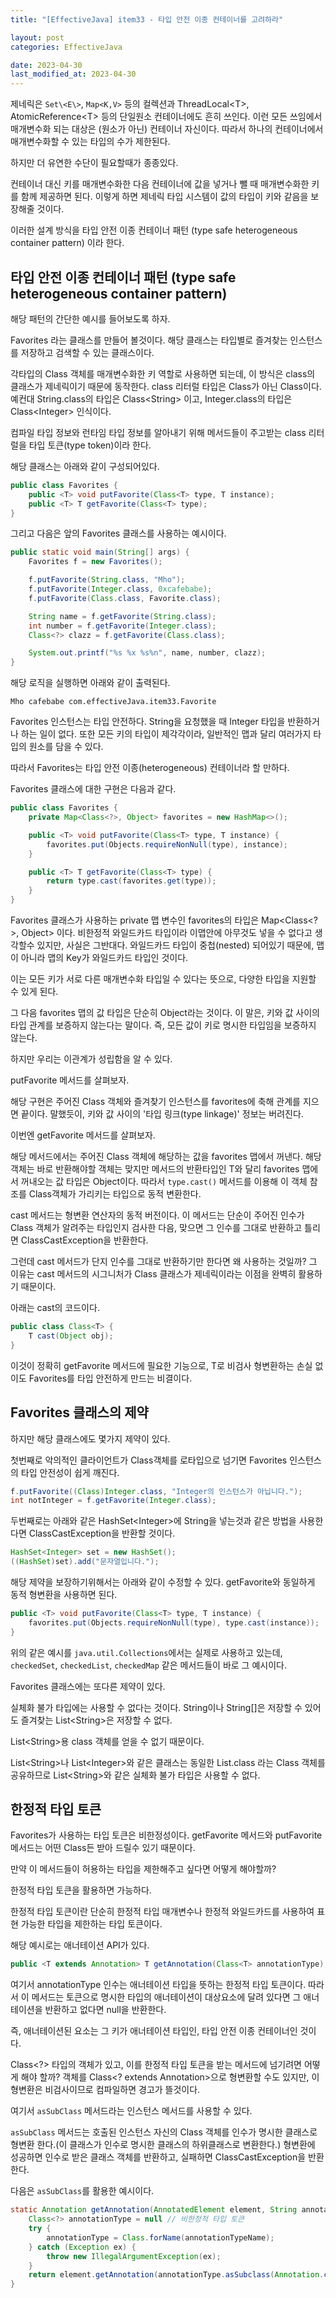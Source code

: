 ```yaml
---
title: "[EffectiveJava] item33 - 타입 안전 이종 컨테이너를 고려하라"

layout: post
categories: EffectiveJava

date: 2023-04-30
last_modified_at: 2023-04-30
---
```


제네릭은 `Set\<E\>`, `Map<K,V>` 등의 컬렉션과 ThreadLocal\<T\>, AtomicReference\<T\> 등의 단일원소 컨테이너에도 흔히 쓰인다. 이런 모든 쓰임에서 매개변수화 되는 대상은 (원소가 아닌) 컨테이너 자신이다.
따라서 하나의 컨테이너에서 매개변수화할 수 있는 타입의 수가 제한된다.

하지만 더 유연한 수단이 필요할때가 종종있다.

컨테이너 대신 키를 매개변수화한 다음 컨테이너에 값을 넣거나 뺄 때 매개변수화한 키를 함께 제공하면 된다.
이렇게 하면 제네릭 타입 시스템이 값의 타입이 키와 같음을 보장해줄 것이다.

이러한 설계 방식을 타입 안전 이종 컨테이너 패턴 (type safe heterogeneous container pattern) 이라 한다.


## 타입 안전 이종 컨테이너 패턴 (type safe heterogeneous container pattern)

해당 패턴의 간단한 예시를 들어보도록 하자.

Favorites 라는 클래스를 만들어 볼것이다. 해당 클래스는 타입별로 즐겨찾는 인스턴스를 저장하고 검색할 수 있는 클래스이다.

각타입의 Class 객체를 매개변수화한 키 역할로 사용하면 되는데, 이 방식은 class의 클래스가 제네릭이기 때문에 동작한다.
class 리터럴 타입은 Class가 아닌 Class<T>이다. 예컨대 String.class의 타입은 Class\<String\> 이고, Integer.class의 타입은 Class\<Integer\> 인식이다.

컴파일 타입 정보와 런타임 타입 정보를 알아내기 위해 메서드들이 주고받는 class 리터럴을 타입 토큰(type token)이라 한다.

해당 클래스는 아래와 같이 구성되어있다.

```java
public class Favorites {
    public <T> void putFavorite(Class<T> type, T instance);
    public <T> T getFavorite(Class<T> type);
}
```

그리고 다음은 앞의 Favorites 클래스를 사용하는 예시이다.

```java
public static void main(String[] args) {
    Favorites f = new Favorites();

    f.putFavorite(String.class, "Mho");
    f.putFavorite(Integer.class, 0xcafebabe);
    f.putFavorite(Class.class, Favorite.class);

    String name = f.getFavorite(String.class);
    int number = f.getFavorite(Integer.class);
    Class<?> clazz = f.getFavorite(Class.class);

    System.out.printf("%s %x %s%n", name, number, clazz);
}
```

해당 로직을 실행하면 아래와 같이 출력된다.

```shell
Mho cafebabe com.effectiveJava.item33.Favorite
```

Favorites 인스턴스는 타입 안전하다. String을 요청했을 때 Integer 타입을 반환하거나 하는 일이 없다.
또한 모든 키의 타입이 제각각이라, 일반적인 맵과 달리 여러가지 타입의 원소를 담을 수 있다.

따라서 Favorites는 타입 안전 이종(heterogeneous) 컨테이너라 할 만하다.

Favorites 클래스에 대한 구현은 다음과 같다.

```java
public class Favorites {
    private Map<Class<?>, Object> favorites = new HashMap<>();

    public <T> void putFavorite(Class<T> type, T instance) {
        favorites.put(Objects.requireNonNull(type), instance);
    }

    public <T> T getFavorite(Class<T> type) {
        return type.cast(favorites.get(type));
    }
}
```

Favorites 클래스가 사용하는 private 맵 변수인 favorites의 타입은 Map<Class<?>, Object> 이다. 비한정적 와일드카드 타입이라 이맵안에 아무것도 넣을 수 없다고 생각할수 있지만, 사실은 그반대다.
와일드카드 타입이 중첩(nested) 되어있기 때문에, 맵이 아니라 맵의 Key가 와일드카드 타입인 것이다.

이는 모든 키가 서로 다른 매개변수화 타입일 수 있다는 뜻으로, 다양한 타입을 지원할 수 있게 된다.

그 다음 favorites 맵의 값 타입은 단순히 Object라는 것이다. 이 말은, 키와 값 사이의 타입 관계를 보증하지 않는다는 말이다.
즉, 모든 값이 키로 명시한 타입임을 보증하지 않는다.

하지만 우리는 이관계가 성립함을 알 수 있다.

putFavorite 메서드를 살펴보자.

해당 구현은 주어진 Class 객체와 즐겨찾기 인스턴스를 favorites에 축해 관계를 지으면 끝이다.
말했듯이, 키와 값 사이의 '타입 링크(type linkage)' 정보는 버려진다.

이번엔 getFavorite 메서드를 살펴보자.

해당 메서드에서는 주어진 Class 객체에 해당하는 값을 favorites 맵에서 꺼낸다. 해당 객체는 바로 반환해야할 객체는 맞지만 메서드의 반환타입인 T와 달리 favorites 맵에서 꺼내오는 값 타입은 Object이다.
따라서 `type.cast()` 메서드를 이용해 이 객체 참조를 Class객체가 가리키는 타입으로 동적 변환한다.

cast 메서드는 형변환 연산자의 동적 버전이다.
이 메서드는 단순이 주어진 인수가 Class 객체가 알려주는 타입인지 검사한 다음, 맞으면 그 인수를 그대로 반환하고 틀리면 ClassCastException을 반환한다.

그런데 cast 메서드가 단지 인수를 그대로 반환하기만 한다면 왜 사용하는 것일까?
그 이유는 cast 메서드의 시그니처가 Class 클래스가 제네릭이라는 이점을 완벽히 활용하기 때문이다.

아래는 cast의 코드이다.

```java
public class Class<T> {
    T cast(Object obj);
}
```

이것이 정확히 getFavorite 메서드에 필요한 기능으로, T로 비검사 형변환하는 손실 없이도 Favorites를 타입 안전하게 만드는 비결이다.


## Favorites 클래스의 제약

하지만 해당 클래스에도 몇가지 제약이 있다.

첫번째로 악의적인 클라이언트가 Class객체를 로타입으로 넘기면 Favorites 인스턴스의 타입 안전성이 쉽게 깨진다.

```java
f.putFavorite((Class)Integer.class, "Integer의 인스턴스가 아닙니다.");
int notInteger = f.getFavorite(Integer.class);
```

두번째로는 아래와 같은 HashSet\<Integer\>에 String을 넣는것과 같은 방법을 사용한다면 ClassCastException을 반환할 것이다.

```java
HashSet<Integer> set = new HashSet();
((HashSet)set).add("문자열입니다.");
```

해당 제약을 보장하기위해서는 아래와 같이 수정할 수 있다. getFavorite와 동일하게 동적 형변환을 사용하면 된다.

```java
public <T> void putFavorite(Class<T> type, T instance) {
    favorites.put(Objects.requireNonNull(type), type.cast(instance));
}
```

위의 같은 예시를 `java.util.Collections`에서는 실제로 사용하고 있는데, `checkedSet`, `checkedList`, `checkedMap` 같은 메서드들이 바로 그 예시이다.

Favorites 클래스에는 또다른 제약이 있다.

실체화 불가 타입에는 사용할 수 없다는 것이다.
String이나 String[]은 저장할 수 있어도 즐겨찾는 List\<String\>은 저장할 수 없다.

List\<String\>용 class 객체를 얻을 수 없기 때문이다.

List\<String\>나 List\<Integer\>와 같은 클래스는 동일한 List.class 라는 Class 객체를 공유하므로 List\<String\>와 같은 실체화 불가 타입은 사용할 수 없다.


## 한정적 타입 토큰

Favorites가 사용하는 타입 토큰은 비한정성이다. getFavorite 메서드와 putFavorite 메서드는 어떤 Class든 받아 드릴수 있기 때문이다.

만약 이 메서드들이 허용하는 타입을 제한해주고 싶다면 어떻게 해야할까?

한정적 타입 토큰을 활용하면 가능하다.

한정적 타입 토큰이란 단순히 한정적 타입 매개변수나 한정적 와일드카드를 사용하여 표현 가능한 타입을 제한하는 타입 토큰이다.

해당 예시로는 애너테이션 API가 있다.

```java
public <T extends Annotation> T getAnnotation(Class<T> annotationType);
```

여기서 annotationType 인수는 애너테이션 타입을 뜻하는 한정적 타입 토큰이다.
따라서 이 메서드는 토큰으로 명시한 타입의 애너테이션이 대상요소에 달려 있다면 그 애너테이션을 반환하고 없다면 null을 반환한다.

즉, 애너테이션된 요소는 그 키가 애너테이션 타입인, 타입 안전 이종 컨테이너인 것이다.

Class<?> 타입의 객체가 있고, 이를 한정적 타입 토큰을 받는 메서드에 넘기려면 어떻게 해야 할까?
객체를 Class<? extends Annotation>으로 형변환할 수도 있지만, 이 형변환은 비검사이므로 컴파일하면 경고가 뜰것이다.

여기서 `asSubClass` 메서드라는 인스턴스 메서드를 사용할 수 있다.

`asSubClass` 메서드는 호출된 인스턴스 자신의 Class 객체를 인수가 명시한 클래스로 형변환 한다.(이 클래스가 인수로 명시한 클래스의 하위클래스로 변환한다.)
형변환에 성공하면 인수로 받은 클래스 객체를 반환하고, 실패하면 ClassCastException을 반환한다.

다음은 `asSubClass`를 활용한 예시이다.

```java
static Annotation getAnnotation(AnnotatedElement element, String annotationTypeName) {
    Class<?> annotationType = null // 비한정적 타입 토큰
    try {
        annotationType = Class.forName(annotationTypeName);
    } catch (Exception ex) {
        throw new IllegalArgumentException(ex);
    }
    return element.getAnnotation(annotationType.asSubclass(Annotation.class));
}
```
